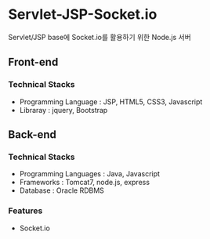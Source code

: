 # Servlet-JSP-Socket.io
Servlet/JSP base에 Socket.io를 활용하기 위한 Node.js 서버

## Front-end
### Technical Stacks
 - Programming Language : JSP, HTML5, CSS3, Javascript
 - Libraray : jquery, Bootstrap
 
## Back-end
### Technical Stacks
 - Programming Languages : Java, Javascript
 - Frameworks : Tomcat7, node.js, express
 - Database : Oracle RDBMS

### Features
 - Socket.io
